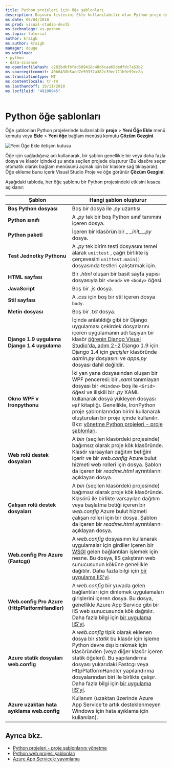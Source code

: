```yaml
---
title: Python projeleri için öğe şablonları
description: Başvuru listesini Ekle kullanılabilir olan Python proje öğesi şablonları > Visual Studio'da yeni öğe iletişim kutusu.
ms.date: 09/04/2018
ms.prod: visual-studio-dev15
ms.technology: vs-python
ms.topic: tutorial
author: kraigb
ms.author: kraigb
manager: douge
ms.workload:
- python
- data-science
ms.openlocfilehash: c282bdbfbfad589418c48d6caa65dedfdc7a53b2
ms.sourcegitcommit: 40b6438b5acd7e59337a382c39ec711b9e99cc8a
ms.translationtype: MT
ms.contentlocale: tr-TR
ms.lasthandoff: 10/11/2018
ms.locfileid: "49100945"
---
```

# <a name="python-item-templates"></a>Python öğe şablonları

Öğe şablonları Python projelerinde kullanılabilir **proje** > **Yeni Öğe Ekle** menü komutu veya **Ekle**  >  **Yeni öğe** bağlam menüsü komutu **Çözüm Gezgini**.

![Yeni Öğe Ekle iletişim kutusu](media/project-item-templates.png)

Öğe için sağladığınız adı kullanarak, bir şablon genellikle bir veya daha fazla dosya ve klasör içindeki şu anda seçilen projede oluşturur (Bu klasöre seçer otomatik olarak bağlam menüsünü açmak için bir klasöre sağ tıklayarak). Öğe ekleme bunu içerir Visual Studio Proje ve öğe görünür **Çözüm Gezgini**.

Aşağıdaki tabloda, her öğe şablonu bir Python projesindeki etkisini kısaca açıklanır:

| Şablon | Hangi şablon oluşturur |
| --- | --- |
| **Boş Python dosyası** | Boş bir dosya ile *.py* uzantısı. |
| **Python sınıfı** | A *.py* tek bir boş Python sınıf tanımını içeren dosya. |
| **Python paketi** | İçeren bir klasörün bir  *\_ \_init\_\_.py* dosya. |
| **Test Jednotky Pythonu** | A *.py* tek birim testi dosyasını temel alarak `unittest` , çağrı birlikte iş çerçevesini `unittest.main()` dosyasında testleri çalıştırmak için. |
| **HTML sayfası** | Bir *.html* oluşan bir basit sayfa yapısı dosyasıyla bir `<head>` ve `<body>` öğesi. |
| **JavaScript** | Boş bir *.js* dosya. |
| **Stil sayfası** | A *.css* için boş bir stil içeren dosya `body`. |
| **Metin dosyası** | Boş bir *.txt* dosya. |
| **Django 1.9 uygulama**<br/>**Django 1.4 uygulama** | İçinde anlatıldığı gibi bir Django uygulaması çekirdek dosyalarını içeren uygulamanın adı taşıyan bir klasör [öğrenin Django Visual Studio'da, adım 2-2](learn-django-in-visual-studio-step-02-create-an-app.md#step-2-1-create-an-app-with-a-default-structure) Django 1.9 için. Django 1.4 için *geçişler* klasöründe *admin.py* dosyasını ve *apps.py* dosyası dahil değildir. |
| **Okno WPF v Ironpythonu** | İki yan yana dosyasından oluşan bir WPF penceresi: bir *.xaml* tanımlayan dosyası bir `<Window>` boş ile `<Grid>` öğesi ve ilişkili bir *.py* XAML kullanarak dosya yükleyen dosyası `wpf` kitaplığı. Genellikle, IronPython proje şablonlarından birini kullanarak oluşturulan bir proje içinde kullanılır. Bkz: [yönetme Python projeleri - proje şablonları](managing-python-projects-in-visual-studio.md#project-templates). |
| **Web rolü destek dosyaları** | A *bin* (seçilen klasördeki projesinde) bağımsız olarak proje kök klasöründe. Klasör varsayılan dağıtım betiğini içerir ve bir *web.config* Azure bulut hizmeti web rolleri için dosya. Şablon da içeren bir *readme.html* ayrıntılarını açıklayan dosya. |
| **Çalışan rolü destek dosyaları** | A *bin* (seçilen klasördeki projesinde) bağımsız olarak proje kök klasöründe. Klasörü ile birlikte varsayılan dağıtım veya başlatma betiği içeren bir *web.config* Azure bulut hizmeti çalışan rolleri için bir dosya. Şablon da içeren bir *readme.html* ayrıntılarını açıklayan dosya. |
| **Web.config Pro Azure (Fastcgı)** | A *web.config* dosyasının kullanarak uygulamalar için girdiler içeren bir [WSGI](https://wsgi.readthedocs.io/en/latest/) gelen bağlantıları işlemek için nesne. Bu dosya, IIS çalıştıran web sunucusunun köküne genellikle dağıtılır. Daha fazla bilgi için [bir uygulama IIS'yi](configure-web-apps-for-iis-windows.md). |
| **Web.config Pro Azure (HttpPlatformHandler)** | A *web.config* bir yuvada gelen bağlantıları için dinlemek uygulamaları girişlerini içeren dosya. Bu dosya, genellikle Azure App Service gibi bir IIS web sunucusunda kök dağıtılır. Daha fazla bilgi için [bir uygulama IIS'yi](configure-web-apps-for-iis-windows.md). |
| **Azure statik dosyaları web.config** | A *web.config* tipik olarak eklenen dosya bir *statik* bu klasör için işleme Python devre dışı bırakmak için klasöründen (veya diğer klasör içeren statik öğeleri). Bu yapılandırma dosyası yukarıdaki Fastcgı veya HttpPlatformHandler yapılandırma dosyalarından biri ile birlikte çalışır. Daha fazla bilgi için [bir uygulama IIS'yi](configure-web-apps-for-iis-windows.md). |
| **Azure uzaktan hata ayıklama web.config** | Kullanım (uzaktan üzerinde Azure App Service'te artık desteklenmeyen Windows için hata ayıklama için kullanılan). |

## <a name="see-also"></a>Ayrıca bkz.

- [Python projeleri - proje şablonlarını yönetme](managing-python-projects-in-visual-studio.md#project-templates)
- [Python web projesi şablonları](python-web-application-project-templates.md)
- [Azure App Service’e yayımlama](publishing-python-web-applications-to-azure-from-visual-studio.md)

